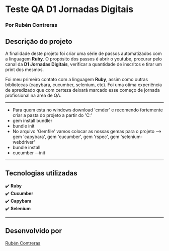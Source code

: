 # Teste QA D1 Jornadas Digitais  <br>
### Por Rubén Contreras <br>

## Descrição do projeto<br>

A finalidade deste projeto foi criar uma série de passos automatizados com a linguagem <b>Ruby</b>. O propósito dos passos é abrir o youtube, procurar pelo canal da <b>D1 Jornadas Digitais</b>, verificar a quantidade de inscritos e tirar um print dos mesmos.<br>

Foi meu primeiro contato com a linguagem <b>Ruby</b>, assim como outras bibliotecas (capybara, cucumber, selenium, etc). Foi uma otima experiência de apredizado que com certeza deixará marcado esse começo de jornada profissional na area de QA.<br>

-------------------------

* Para quem esta no windows download 'cmder' e recomendo fortemente criar a pasta do projeto a partir do 'C:'
* gem install bundler
* bundle init
* No arquivo 'Gemfile' vamos colocar as nossas gemas para o projeto --> gem 'capybara', gem 'cucumber', gem 'rspec', gem          'selenium-webdriver'
* bundle install
* cucumber --init


-------------------------
## Tecnologias utilizadas<br>
:heavy_check_mark: <b>Ruby</b><br>
:heavy_check_mark: <b>Cucumber</b><br>
:heavy_check_mark: <b>Capybara</b><br>
:heavy_check_mark: <b>Selenium</b><br>

-------------------------
## Desenvolvido por<br>
[Rubén Contreras](https://www.linkedin.com/in/rub%C3%A9n-contreras-830b9116a/)<br>